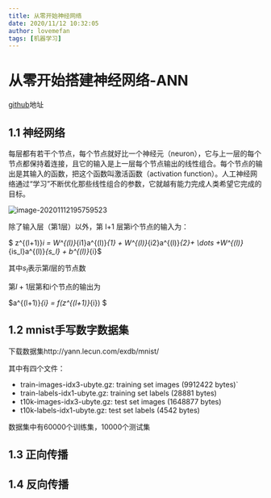 ```yaml
---
title: 从零开始神经网络
date: 2020/11/12 10:32:05
author: lovemefan
tags: [机器学习] 
---
```


# 从零开始搭建神经网络-ANN

[github](https://github.com/lovemefan/AIhomeworks/tree/master/week07)地址


## 1.1 神经网络

​		每层都有若干个节点，每个节点就好比一个神经元（neuron），它与上一层的每个节点都保持着连接，且它的输入是上一层每个节点输出的线性组合。每个节点的输出是其输入的函数，把这个函数叫激活函数（activation function）。人工神经网络通过“学习”不断优化那些线性组合的参数，它就越有能力完成人类希望它完成的目标。

![image-20201112195759523](https://pan-lovemefan.oss-cn-shenzhen.aliyuncs.com/img/image-20201112195759523.png)

除了输入层（第1层）以外，第 l+1 层第i个节点的输入为：

$ z^{(l+1)}_i = W^{(l)}_{i1}a^{(l)}_{1} + W^{(l)}_{i2}a^{(l)}_{2}+ \dots +W^{(l)}_{is_l}a^{(l)}_{s_l} + b^{(l)}_{i}$ 

其中$s_l$表示第$l$层的节点数

第$l+1$层第和i个节点的输出为

$a^{(l+1)}_{i} = f(z^{(l+1)}_{i}) $



## 1.2 mnist手写数字数据集

下载数据集http://yann.lecun.com/exdb/mnist/

其中有四个文件：


* train-images-idx3-ubyte.gz: training set images (9912422 bytes)`
* train-labels-idx1-ubyte.gz: training set labels (28881 bytes)
* t10k-images-idx3-ubyte.gz:  test set images (1648877 bytes)
* t10k-labels-idx1-ubyte.gz:  test set labels (4542 bytes)


数据集中有60000个训练集，10000个测试集



## 1.3 正向传播





## 1.4 反向传播

